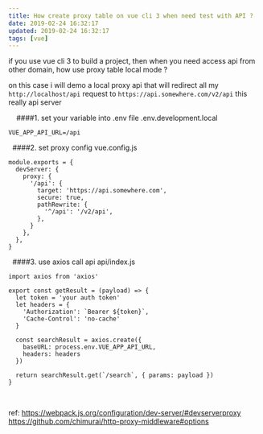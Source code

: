 ```yaml
---
title: How create proxy table on vue cli 3 when need test with API ?
date: 2019-02-24 16:32:17
updated: 2019-02-24 16:32:17
tags: [vue]
---
```


if you use vue cli 3 to build a project,
then when you need access api from other domain,
how use proxy table local mode ?

on this case
i will demo a local proxy api
that will redirect all my
`http://localhost/api` request
to
`https://api.somewhere.com/v2/api` this really api server
<!--more-->
&nbsp;
&nbsp;
####1. set your variable into .env file
.env.development.local
```
VUE_APP_API_URL=/api
```
&nbsp;
####2. set proxy config
vue.config.js
```
module.exports = {
  devServer: {
    proxy: {
      '/api': {
        target: 'https://api.somewhere.com',
        secure: true,
        pathRewrite: {
          '^/api': '/v2/api',
        },
      }
    },
  },
}
```
&nbsp;
####3. use axios call api
api/index.js
```
import axios from 'axios'

export const getResult = (payload) => {
  let token = 'your auth token'
  let headers = {
    'Authorization': `Bearer ${token}`,
    'Cache-Control': 'no-cache'
  }

  const searchResult = axios.create({
    baseURL: process.env.VUE_APP_API_URL,
    headers: headers
  })

  return searchResult.get(`/search`, { params: payload })
}
```
&nbsp;
&nbsp;

ref:
https://webpack.js.org/configuration/dev-server/#devserverproxy
https://github.com/chimurai/http-proxy-middleware#options



